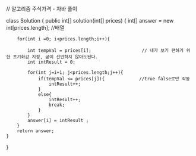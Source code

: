 // 알고리즘 주식가격 - 자바 풀이


class Solution {
    public int[] solution(int[] prices) {
        int[] answer = new int[prices.length];          //배열

        for(int i =0; i<prices.length;i++){
     
            int tempVal = prices[i];                   // 내가 보기 편하기 위한 초기화값 지정, 굳이 선언하지 않아도된다.     
            int intResult = 0;
            
            for(int j=i+1; j<prices.length;j++){
                if(tempVal <= prices[j]){             //true false로만 작동
                    intResult++;
                }
                else{
                    intResult++;
                    break;
                }
            }
            answer[i] = intResult ;
        }
        return answer;
    }
}
